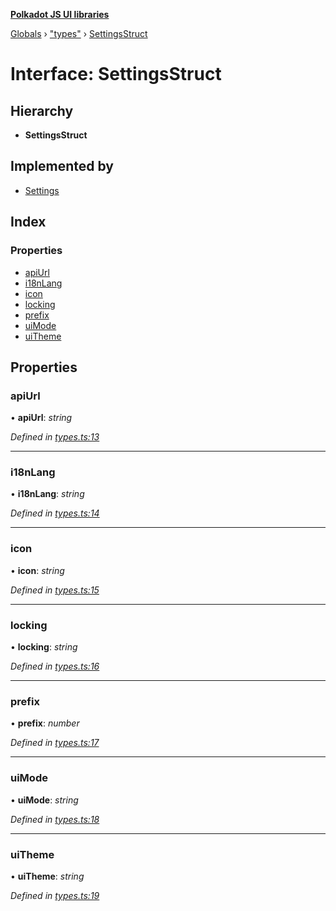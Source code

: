 **[Polkadot JS UI libraries](../README.md)**

[Globals](../globals.md) › [&quot;types&quot;](../modules/_types_.md) › [SettingsStruct](_types_.settingsstruct.md)

# Interface: SettingsStruct

## Hierarchy

* **SettingsStruct**

## Implemented by

* [Settings](../classes/_settings_.settings.md)

## Index

### Properties

* [apiUrl](_types_.settingsstruct.md#apiurl)
* [i18nLang](_types_.settingsstruct.md#i18nlang)
* [icon](_types_.settingsstruct.md#icon)
* [locking](_types_.settingsstruct.md#locking)
* [prefix](_types_.settingsstruct.md#prefix)
* [uiMode](_types_.settingsstruct.md#uimode)
* [uiTheme](_types_.settingsstruct.md#uitheme)

## Properties

###  apiUrl

• **apiUrl**: *string*

*Defined in [types.ts:13](https://github.com/polkadot-js/ui/blob/d0ef98b/packages/ui-settings/src/types.ts#L13)*

___

###  i18nLang

• **i18nLang**: *string*

*Defined in [types.ts:14](https://github.com/polkadot-js/ui/blob/d0ef98b/packages/ui-settings/src/types.ts#L14)*

___

###  icon

• **icon**: *string*

*Defined in [types.ts:15](https://github.com/polkadot-js/ui/blob/d0ef98b/packages/ui-settings/src/types.ts#L15)*

___

###  locking

• **locking**: *string*

*Defined in [types.ts:16](https://github.com/polkadot-js/ui/blob/d0ef98b/packages/ui-settings/src/types.ts#L16)*

___

###  prefix

• **prefix**: *number*

*Defined in [types.ts:17](https://github.com/polkadot-js/ui/blob/d0ef98b/packages/ui-settings/src/types.ts#L17)*

___

###  uiMode

• **uiMode**: *string*

*Defined in [types.ts:18](https://github.com/polkadot-js/ui/blob/d0ef98b/packages/ui-settings/src/types.ts#L18)*

___

###  uiTheme

• **uiTheme**: *string*

*Defined in [types.ts:19](https://github.com/polkadot-js/ui/blob/d0ef98b/packages/ui-settings/src/types.ts#L19)*